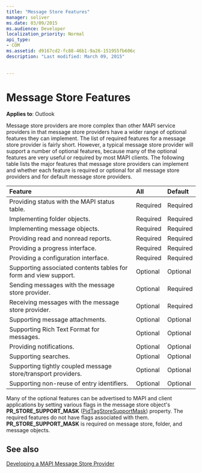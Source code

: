 ```yaml
---
title: "Message Store Features"
manager: soliver
ms.date: 03/09/2015
ms.audience: Developer
localization_priority: Normal
api_type:
- COM
ms.assetid: d9167cd2-fc88-46b1-9a26-151955fb606c
description: "Last modified: March 09, 2015"
 
 
---
```


# Message Store Features

  
  
**Applies to**: Outlook 
  
Message store providers are more complex than other MAPI service providers in that message store providers have a wider range of optional features they can implement. The list of required features for a message store provider is fairly short. However, a typical message store provider will support a number of optional features, because many of the optional features are very useful or required by most MAPI clients. The following table lists the major features that message store providers can implement and whether each feature is required or optional for all message store providers and for default message store providers.
  
|**Feature**|**All**|**Default**|
|:-----|:-----|:-----|
|Providing status with the MAPI status table.  <br/> |Required  <br/> |Required  <br/> |
|Implementing folder objects.  <br/> |Required  <br/> |Required  <br/> |
|Implementing message objects.  <br/> |Required  <br/> |Required  <br/> |
|Providing read and nonread reports.  <br/> |Required  <br/> |Required  <br/> |
|Providing a progress interface.  <br/> |Required  <br/> |Required  <br/> |
|Providing a configuration interface.  <br/> |Required  <br/> |Required  <br/> |
|Supporting associated contents tables for form and view support.  <br/> |Optional  <br/> |Optional  <br/> |
|Sending messages with the message store provider.  <br/> |Optional  <br/> |Required  <br/> |
|Receiving messages with the message store provider.  <br/> |Optional  <br/> |Required  <br/> |
|Supporting message attachments.  <br/> |Optional  <br/> |Optional  <br/> |
|Supporting Rich Text Format for messages.  <br/> |Optional  <br/> |Optional  <br/> |
|Providing notifications.  <br/> |Optional  <br/> |Optional  <br/> |
|Supporting searches.  <br/> |Optional  <br/> |Optional  <br/> |
|Supporting tightly coupled message store/transport providers.  <br/> |Optional  <br/> |Optional  <br/> |
|Supporting non-reuse of entry identifiers.  <br/> |Optional  <br/> |Optional  <br/> |
   
Many of the optional features can be advertised to MAPI and client applications by setting various flags in the message store object's **PR_STORE_SUPPORT_MASK** ([PidTagStoreSupportMask](pidtagstoresupportmask-canonical-property.md)) property. The required features do not have flags associated with them. **PR_STORE_SUPPORT_MASK** is required on message store, folder, and message objects. 
  
## See also



[Developing a MAPI Message Store Provider](developing-a-mapi-message-store-provider.md)

